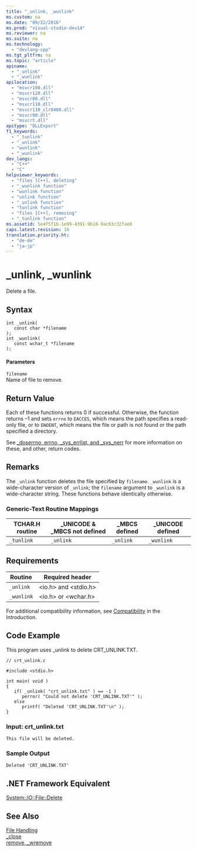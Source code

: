 ```yaml
---
title: "_unlink, _wunlink"
ms.custom: na
ms.date: "09/22/2016"
ms.prod: "visual-studio-dev14"
ms.reviewer: na
ms.suite: na
ms.technology: 
  - "devlang-cpp"
ms.tgt_pltfrm: na
ms.topic: "article"
apiname: 
  - "_unlink"
  - "_wunlink"
apilocation: 
  - "msvcr100.dll"
  - "msvcr120.dll"
  - "msvcr80.dll"
  - "msvcr110.dll"
  - "msvcr110_clr0400.dll"
  - "msvcr90.dll"
  - "msvcrt.dll"
apitype: "DLLExport"
f1_keywords: 
  - "_tunlink"
  - "_unlink"
  - "wunlink"
  - "_wunlink"
dev_langs: 
  - "C++"
  - "C"
helpviewer_keywords: 
  - "files [C++], deleting"
  - "_wunlink function"
  - "wunlink function"
  - "unlink function"
  - "_unlink function"
  - "tunlink function"
  - "files [C++], removing"
  - "_tunlink function"
ms.assetid: 5e4f5f1b-1e99-4391-9b18-9ac63c32fae8
caps.latest.revision: 16
translation.priority.ht: 
  - "de-de"
  - "ja-jp"
---
```

# _unlink, _wunlink
Delete a file.  
  
## Syntax  
  
```  
int _unlink(  
   const char *filename   
);  
int _wunlink(  
   const wchar_t *filename   
);  
```  
  
#### Parameters  
 `filename`  
 Name of file to remove.  
  
## Return Value  
 Each of these functions returns 0 if successful. Otherwise, the function returns –1 and sets `errno` to `EACCES`, which means the path specifies a read-only file, or to `ENOENT`, which means the file or path is not found or the path specified a directory.  
  
 See [_doserrno, errno, _sys_errlist, and _sys_nerr](../VS_csharp/errno--_doserrno--_sys_errlist--and-_sys_nerr.md) for more information on these, and other, return codes.  
  
## Remarks  
 The `_unlink` function deletes the file specified by `filename`. `_wunlink` is a wide-character version of `_unlink`; the `filename` argument to `_wunlink` is a wide-character string. These functions behave identically otherwise.  
  
### Generic-Text Routine Mappings  
  
|TCHAR.H routine|_UNICODE & _MBCS not defined|_MBCS defined|_UNICODE defined|  
|---------------------|------------------------------------|--------------------|-----------------------|  
|`_tunlink`|`_unlink`|`_unlink`|`_wunlink`|  
  
## Requirements  
  
|Routine|Required header|  
|-------------|---------------------|  
|`_unlink`|<io.h> and <stdio.h>|  
|`_wunlink`|<io.h> or <wchar.h>|  
  
 For additional compatibility information, see [Compatibility](../VS_csharp/compatibility.md) in the Introduction.  
  
## Code Example  
 This program uses _unlink to delete CRT_UNLINK.TXT.  
  
```  
// crt_unlink.c  
  
#include <stdio.h>  
  
int main( void )  
{  
   if( _unlink( "crt_unlink.txt" ) == -1 )  
      perror( "Could not delete 'CRT_UNLINK.TXT'" );  
   else  
      printf( "Deleted 'CRT_UNLINK.TXT'\n" );  
}  
```  
  
### Input: crt_unlink.txt  
  
```  
This file will be deleted.  
```  
  
### Sample Output  
  
```  
Deleted 'CRT_UNLINK.TXT'  
```  
  
## .NET Framework Equivalent  
 [System::IO::File::Delete](https://msdn.microsoft.com/en-us/library/system.io.file.delete.aspx)  
  
## See Also  
 [File Handling](../VS_csharp/file-handling.md)   
 [_close](../VS_csharp/_close.md)   
 [remove, _wremove](../VS_csharp/remove--_wremove.md)